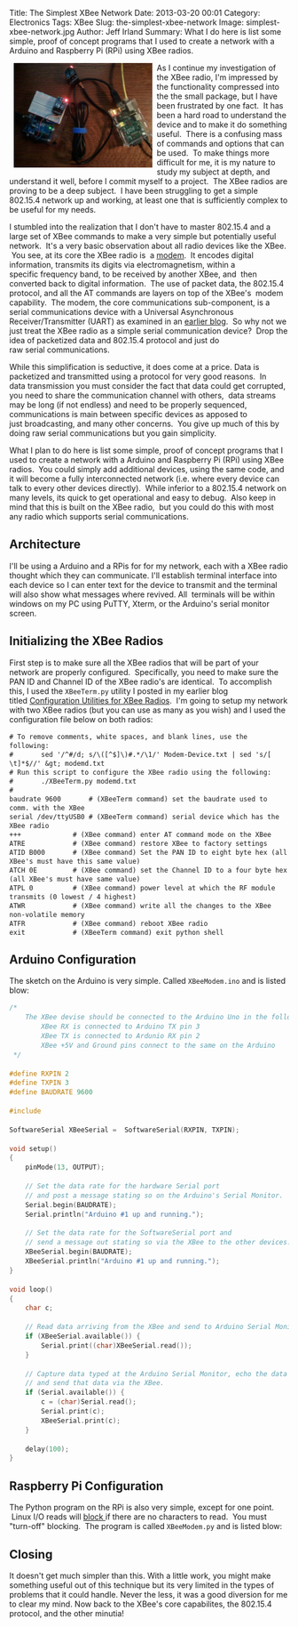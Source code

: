 Title: The Simplest XBee Network
Date: 2013-03-20 00:01
Category: Electronics
Tags: XBee
Slug: the-simplest-xbee-network
Image: simplest-xbee-network.jpg
Author: Jeff Irland
Summary: What I do here is list some simple, proof of concept programs that I used to create a network with a Arduino and Raspberry Pi (RPi) using XBee radios.

<a href="http://jeffskinnerbox.files.wordpress.com/2013/03/simplest-xbee-network.jpg">
    <img class="img-rounded" style="margin: 0px 8px; float: left" alt="SAMSUNG" src="/images/simplest-xbee-network.jpg?w=500" width="250" height="188" />
</a>
As I continue my investigation of the XBee radio, I'm impressed by the functionality compressed into the the small package, but I have been frustrated by one fact.  It has been a hard road to understand the device and to make it do something useful.  There is a confusing mass of commands and options that can be used.  To make things more difficult for me, it is my nature to study my subject at depth, and understand it well, before I commit myself to a project.  The XBee radios are proving to be a deep subject.  I have been struggling to get a simple 802.15.4 network up and working, at least one that is sufficiently complex to be useful for my needs.

I stumbled into the realization that I don't have to master 802.15.4 and a large set of XBee commands to make a very simple but potentially useful network.  It's a very basic observation about all radio devices like the XBee.  You see, at its core the XBee radio is  a <a href="http://en.wikipedia.org/wiki/Modem">modem</a>.  It encodes digital information, transmits its digits via electromagnetism, within a specific frequency band, to be received by another XBee, and  then converted back to digital information.  The use of packet data, the 802.15.4 protocol, and all the AT commands are layers on top of the XBee's  modem capability.  The modem, the core communications sub-component, is a serial communications device with a Universal Asynchronous Receiver/Transmitter (UART) as examined in an <a href="http://jeffskinnerbox.wordpress.com/2012/12/05/raspberry-pi-serial-communication/">earlier blog</a>.  So why not we just treat the XBee radio as a simple serial communication device?  Drop the idea of packetized data and 802.15.4 protocol and just do raw serial communications.

While this simplification is seductive, it does come at a price. Data is packetized and transmitted using a protocol for very good reasons.  In data transmission you must consider the fact that data could get corrupted, you need to share the communication channel with others,  data streams may be long (if not endless) and need to be properly sequenced, communications is main between specific devices as apposed to just broadcasting, and many other concerns.  You give up much of this by doing raw serial communications but you gain simplicity.

What I plan to do here is list some simple, proof of concept programs that I used to create a network with a Arduino and Raspberry Pi (RPi) using XBee radios.  You could simply add additional devices, using the same code, and it will become a fully interconnected network (i.e. where every device can talk to every other devices directly).  While inferior to a 802.15.4 network on many levels, its quick to get operational and easy to debug.  Also keep in mind that this is built on the XBee radio,  but you could do this with most any radio which supports serial communications.
<h2>Architecture</h2>
I'll be using a Arduino and a RPis for for my network, each with a XBee radio thought which they can communicate. I'll establish terminal interface into each device so I can enter text for the device to transmit and the terminal will also show what messages where revived. All  terminals will be within windows on my PC using PuTTY, Xterm, or the Arduino's serial monitor screen.
<h2>Initializing the XBee Radios</h2>
First step is to make sure all the XBee radios that will be part of your network are properly configured.  Specifically, you need to make sure the PAN ID and Channel ID of the XBee radio's are identical.  To accomplish this, I used the <code>XBeeTerm.py</code> utility I posted in my earlier blog titled <a href="http://jeffskinnerbox.wordpress.com/2013/01/30/configuration-utilities-for-xbee-radios/">Configuration Utilities for XBee Radios</a>.  I'm going to setup my network with two XBee radios (but you can use as many as you wish) and I used the configuration file below on both radios:

```shell
# To remove comments, white spaces, and blank lines, use the following:
#		sed '/^#/d; s/\([^$]\)#.*/\1/' Modem-Device.txt | sed 's/[ \t]*$//' &gt; modemd.txt
# Run this script to configure the XBee radio using the following:
#		./XBeeTerm.py modemd.txt
#
baudrate 9600		# (XBeeTerm command) set the baudrate used to comm. with the XBee
serial /dev/ttyUSB0	# (XBeeTerm command) serial device which has the XBee radio
+++ 			# (XBee command) enter AT command mode on the XBee
ATRE			# (XBee command) restore XBee to factory settings
ATID B000		# (XBee command) Set the PAN ID to eight byte hex (all XBee's must have this same value)
ATCH 0E			# (XBee command) set the Channel ID to a four byte hex (all XBee's must have same value)
ATPL 0			# (XBee command) power level at which the RF module transmits (0 lowest / 4 highest)
ATWR			# (XBee command) write all the changes to the XBee non-volatile memory
ATFR			# (XBee command) reboot XBee radio
exit			# (XBeeTerm command) exit python shell
```

<h2>Arduino Configuration</h2>
The sketch on the Arduino is very simple. Called <code>XBeeModem.ino</code> and is listed blow:

```cpp
/*
    The XBee devise should be connected to the Arduino Uno in the following way:
        XBee RX is connected to Arduino TX pin 3
        XBee TX is connected to Ardunio RX pin 2
        XBee +5V and Ground pins connect to the same on the Arduino
 */

#define RXPIN 2
#define TXPIN 3
#define BAUDRATE 9600

#include

SoftwareSerial XBeeSerial =  SoftwareSerial(RXPIN, TXPIN);

void setup()
{
    pinMode(13, OUTPUT);

    // Set the data rate for the hardware Serial port
    // and post a message stating so on the Arduino's Serial Monitor.
    Serial.begin(BAUDRATE);
    Serial.println("Arduino #1 up and running.");

    // Set the data rate for the SoftwareSerial port and
    // send a message out stating so via the XBee to the other devices.
    XBeeSerial.begin(BAUDRATE);
    XBeeSerial.println("Arduino #1 up and running.");
}

void loop()
{
    char c;

    // Read data arriving from the XBee and send to Arduino Serial Monitor.
    if (XBeeSerial.available()) {
        Serial.print((char)XBeeSerial.read());
    }

    // Capture data typed at the Arduino Serial Monitor, echo the data to the Serial Monitor,
    // and send that data via the XBee.
    if (Serial.available()) {
        c = (char)Serial.read();
        Serial.print(c);
        XBeeSerial.print(c);
    }

    delay(100);
}
```

<h2>Raspberry Pi Configuration</h2>
The Python program on the RPi is also very simple, except for one point.  Linux I/O reads will <a href="http://www.linux-mag.com/id/308/">block </a>if there are no characters to read.  You must "turn-off" blocking.  The program is called <code>XBeeModem.py</code> and is listed blow:

<p><script src="https://gist.github.com/jeffskinnerbox/6663336.js"></script></p>

<h2>Closing</h2>
It doesn't get much simpler than this. With a little work, you might make something useful out of this technique but its very limited in the types of problems that it could handle. Never the less, it was a good diversion for me to clear my mind. Now back to the XBee's core capabilites, the 802.15.4 protocol, and the other minutia!
